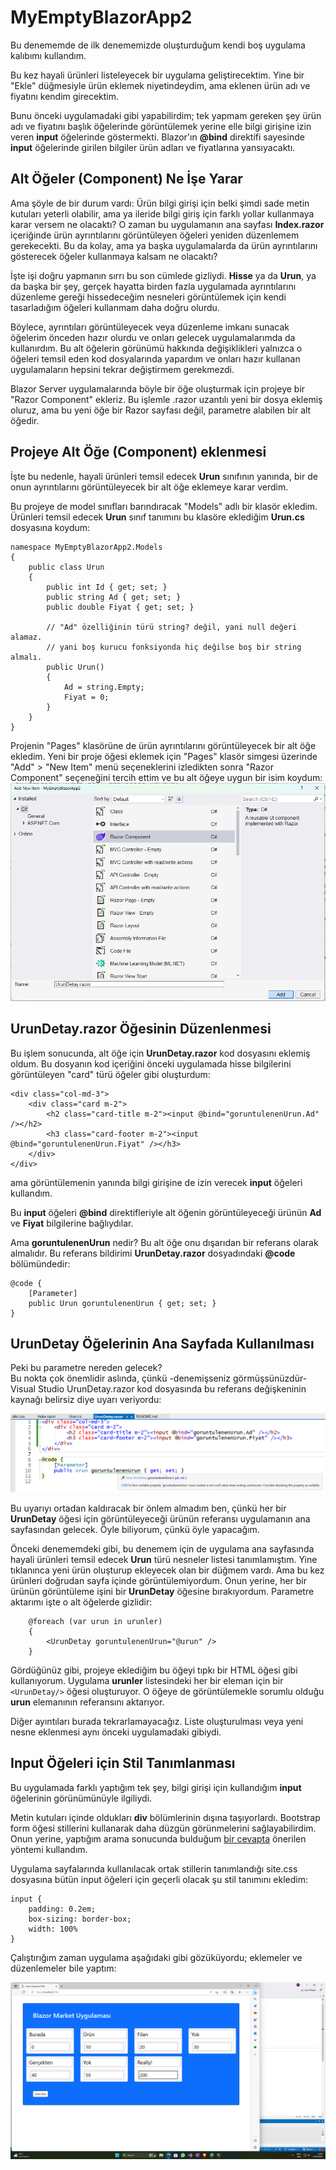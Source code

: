 ﻿# MyEmptyBlazorApp2

Bu denememde de ilk denememizde oluşturduğum
kendi boş uygulama kalıbımı kullandım.

Bu kez hayali ürünleri listeleyecek bir uygulama geliştirecektim.
Yine bir "Ekle" düğmesiyle ürün eklemek niyetindeydim,
ama eklenen ürün adı ve fiyatını kendim girecektim.

Bunu önceki uygulamadaki gibi yapabilirdim;
tek yapmam gereken şey ürün adı ve fiyatını başlık öğelerinde
görüntülemek yerine elle bilgi girişine izin veren
**input** öğelerinde göstermekti.
Blazor'ın **@bind** direktifi sayesinde **input** öğelerinde
girilen bilgiler ürün adları ve fiyatlarına yansıyacaktı.

## Alt Öğeler (Component) Ne İşe Yarar

Ama şöyle de bir durum vardı:
Ürün bilgi girişi için belki şimdi sade metin kutuları
yeterli olabilir, ama ya ileride bilgi giriş için farklı
yollar kullanmaya karar versem ne olacaktı?
O zaman bu uygulamanın ana sayfası **Index.razor**
içeriğinde ürün ayrıntılarını görüntüleyen öğeleri
yeniden düzenlemem gerekecekti.
Bu da kolay, ama ya başka uygulamalarda da ürün ayrıntılarını
gösterecek öğeler kullanmaya kalsam ne olacaktı?

İşte işi doğru yapmanın sırrı bu son cümlede gizliydi.
**Hisse** ya da **Urun**, ya da başka bir şey,
gerçek hayatta birden fazla uygulamada ayrıntılarını
düzenleme gereği hissedeceğim nesneleri görüntülemek
için kendi tasarladığım öğeleri kullanmam daha doğru olurdu.

Böylece, ayrıntıları görüntüleyecek veya düzenleme imkanı
sunacak öğelerim önceden hazır olurdu ve onları gelecek
uygulamalarımda da kullanırdım. Bu alt öğelerin görünümü
hakkında değişiklikleri yalnızca o öğeleri temsil eden
kod dosyalarında yapardım ve onları hazır kullanan
uygulamaların hepsini tekrar değiştirmem gerekmezdi.

Blazor Server uygulamalarında böyle bir öğe oluşturmak
için projeye bir "Razor Component" ekleriz.
Bu işlemle .razor uzantılı yeni bir dosya eklemiş
oluruz, ama bu yeni öğe bir Razor sayfası değil,
parametre alabilen bir alt öğedir.

## Projeye Alt Öğe (Component) eklenmesi

İşte bu nedenle, hayali ürünleri temsil edecek
**Urun** sınıfının yanında, bir de onun ayrıntılarını
görüntüleyecek bir alt öğe eklemeye karar verdim.

Bu projeye de model sınıfları barındıracak
"Models" adlı bir klasör ekledim.
Ürünleri temsil edecek **Urun** sınıf tanımını
bu klasöre eklediğim **Urun.cs** dosyasına koydum:

```
namespace MyEmptyBlazorApp2.Models
{
    public class Urun
    {
        public int Id { get; set; }
        public string Ad { get; set; }
        public double Fiyat { get; set; }

        // "Ad" özelliğinin türü string? değil, yani null değeri alamaz.
        // yani boş kurucu fonksiyonda hiç değilse boş bir string almalı.
        public Urun()
        {
            Ad = string.Empty;
            Fiyat = 0;
        }
    }
}
```
Projenin "Pages" klasörüne de ürün ayrıntılarını görüntüleyecek
bir alt öğe ekledim. Yeni bir proje öğesi eklemek için
"Pages" klasör simgesi üzerinde "Add" > "New Item"
menü seçeneklerini izledikten sonra "Razor Component" seçeneğini
tercih ettim ve bu alt öğeye uygun bir isim koydum:
![](./Resimler/Resim10.png "Ürün ayrıntılarını görüntüleyecek alt öğe eklenmesi")

## UrunDetay.razor Öğesinin Düzenlenmesi

Bu işlem sonucunda, alt öğe için **UrunDetay.razor** kod dosyasını
eklemiş oldum.
Bu dosyanın kod içeriğini önceki uygulamada hisse bilgilerini
görüntüleyen "card" türü öğeler gibi oluşturdum:
```
<div class="col-md-3">
    <div class="card m-2">
        <h2 class="card-title m-2"><input @bind="goruntulenenUrun.Ad" /></h2>
        <h3 class="card-footer m-2"><input @bind="goruntulenenUrun.Fiyat" /></h3>
    </div>
</div>
```
ama görüntülemenin yanında bilgi girişine de izin verecek
**input** öğeleri kullandım.

Bu **input** öğeleri **@bind** direktifleriyle
alt öğenin görüntüleyeceği ürünün
**Ad** ve **Fiyat** bilgilerine bağlıydılar.

Ama **goruntulenenUrun** nedir? Bu alt öğe onu dışarıdan
bir referans olarak almalıdır.
Bu referans bildirimi **UrunDetay.razor** dosyadındaki
**@code** bölümündedir:

```
@code {
    [Parameter]
    public Urun goruntulenenUrun { get; set; }
}
```

## UrunDetay Öğelerinin Ana Sayfada Kullanılması

Peki bu parametre nereden gelecek?<br>
Bu nokta çok önemlidir aslında,
çünkü -denemişseniz görmüşsünüzdür-
Visual Studio UrunDetay.razor kod dosyasında
bu referans değişkeninin kaynağı belirsiz diye uyarı veriyordu:

![](./Resimler/Resim11.png "UrunDetay öğesindeki belirsiz referans uyarısı")

Bu uyarıyı ortadan kaldıracak bir önlem almadım ben,
çünkü her bir **UrunDetay** öğesi için görüntüleyeceği ürünün
referansı uygulamanın ana sayfasından gelecek.
Öyle biliyorum, çünkü öyle yapacağım.

Önceki denememdeki gibi, bu denemem için de
uygulama ana sayfasında hayali ürünleri temsil edecek
**Urun** türü nesneler listesi tanımlamıştım.
Yine tıklanınca yeni ürün oluşturup ekleyecek olan
bir düğmem vardı. Ama bu kez ürünleri doğrudan sayfa içinde
görüntülemiyordum. Onun yerine, her bir ürünün görüntüleme
işini bir **UrunDetay** öğesine bırakıyordum.
Parametre aktarımı işte o alt öğelerde gizlidir:

```
    @foreach (var urun in urunler)
    {
        <UrunDetay goruntulenenUrun="@urun" />
    }
```

Gördüğünüz gibi, projeye eklediğim bu öğeyi
tıpkı bir HTML öğesi gibi kullanıyorum.
Uygulama **urunler** listesindeki her bir
eleman için bir `<UrunDetay/>` öğesi
oluşturuyor. O öğeye de görüntülemekle
sorumlu olduğu **urun** elemanının referansını aktarıyor.

Diğer ayıntıları burada tekrarlamayacağız.
Liste oluşturulması veya yeni nesne eklenmesi
aynı önceki uygulamadaki gibiydi.

## Input Öğeleri için Stil Tanımlanması

Bu uygulamada farklı yaptığım tek şey,
bilgi girişi için kullandığım **input** öğelerinin
görünümünüyle ilgiliydi.

Metin kutuları içinde oldukları
**div** bölümlerinin dışına taşıyorlardı.
Bootstrap form öğesi stillerini kullanarak 
daha düzgün görünmelerini sağlayabilirdim.
Onun yerine, yaptığım arama sonucunda bulduğum
[bir cevapta](https://stackoverflow.com/questions/1633522/html-input-element-wider-than-containing-div)
önerilen yöntemi kullandım.

Uygulama sayfalarında kullanılacak ortak stillerin
tanımlandığı site.css dosyasına bütün input öğeleri
için geçerli olacak şu stil tanımını ekledim:

```
input {
    padding: 0.2em;
    box-sizing: border-box;
    width: 100%
} 
```

Çalıştırığım zaman uygulama aşağıdaki gibi gözüküyordu;
eklemeler ve düzenlemeler bile yaptım:

![](./Resimler/Resim12.png "Bilgi girişine izin veren ürün listeleme uygulaması")
